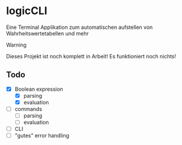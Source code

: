 # logicCLI
Eine Terminal Applikation zum automatischen aufstellen von Wahrheitswertetabellen und mehr

> [!WARNING]
> Dieses Projekt ist noch komplett in Arbeit! Es funktioniert noch nichts!

## Todo

- [x] Boolean expression
    - [x] parsing
    - [x] evaluation
- [ ] commands
    - [ ] parsing
    - [ ] evaluation
- [ ] CLI
- [ ] "gutes" error handling
